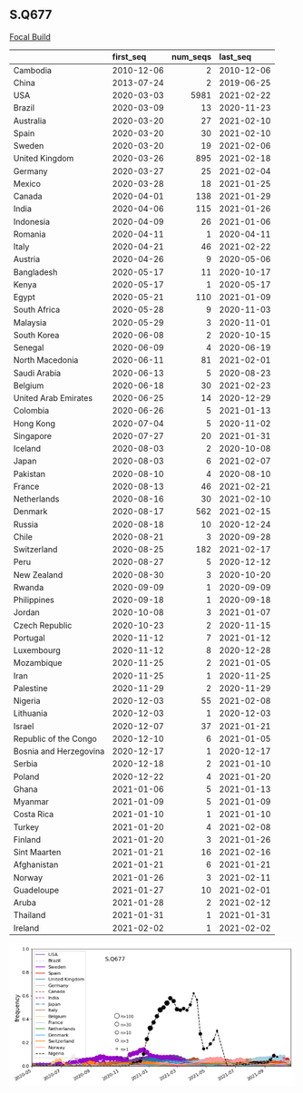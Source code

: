 

## S.Q677
[Focal Build](https://nextstrain.org/groups/neherlab/ncov/S.Q677?c=gt-S_677)

|                        | first_seq   |   num_seqs | last_seq   |
|:-----------------------|:------------|-----------:|:-----------|
| Cambodia               | 2010-12-06  |          2 | 2010-12-06 |
| China                  | 2013-07-24  |          2 | 2019-06-25 |
| USA                    | 2020-03-03  |       5981 | 2021-02-22 |
| Brazil                 | 2020-03-09  |         13 | 2020-11-23 |
| Australia              | 2020-03-20  |         27 | 2021-02-10 |
| Spain                  | 2020-03-20  |         30 | 2021-02-10 |
| Sweden                 | 2020-03-20  |         19 | 2021-02-06 |
| United Kingdom         | 2020-03-26  |        895 | 2021-02-18 |
| Germany                | 2020-03-27  |         25 | 2021-02-04 |
| Mexico                 | 2020-03-28  |         18 | 2021-01-25 |
| Canada                 | 2020-04-01  |        138 | 2021-01-29 |
| India                  | 2020-04-06  |        115 | 2021-01-26 |
| Indonesia              | 2020-04-09  |         26 | 2021-01-06 |
| Romania                | 2020-04-11  |          1 | 2020-04-11 |
| Italy                  | 2020-04-21  |         46 | 2021-02-22 |
| Austria                | 2020-04-26  |          9 | 2020-05-06 |
| Bangladesh             | 2020-05-17  |         11 | 2020-10-17 |
| Kenya                  | 2020-05-17  |          1 | 2020-05-17 |
| Egypt                  | 2020-05-21  |        110 | 2021-01-09 |
| South Africa           | 2020-05-28  |          9 | 2020-11-03 |
| Malaysia               | 2020-05-29  |          3 | 2020-11-01 |
| South Korea            | 2020-06-08  |          2 | 2020-10-15 |
| Senegal                | 2020-06-09  |          4 | 2020-06-19 |
| North Macedonia        | 2020-06-11  |         81 | 2021-02-01 |
| Saudi Arabia           | 2020-06-13  |          5 | 2020-08-23 |
| Belgium                | 2020-06-18  |         30 | 2021-02-23 |
| United Arab Emirates   | 2020-06-25  |         14 | 2020-12-29 |
| Colombia               | 2020-06-26  |          5 | 2021-01-13 |
| Hong Kong              | 2020-07-04  |          5 | 2020-11-02 |
| Singapore              | 2020-07-27  |         20 | 2021-01-31 |
| Iceland                | 2020-08-03  |          2 | 2020-10-08 |
| Japan                  | 2020-08-03  |          6 | 2021-02-07 |
| Pakistan               | 2020-08-10  |          4 | 2020-08-10 |
| France                 | 2020-08-13  |         46 | 2021-02-21 |
| Netherlands            | 2020-08-16  |         30 | 2021-02-10 |
| Denmark                | 2020-08-17  |        562 | 2021-02-15 |
| Russia                 | 2020-08-18  |         10 | 2020-12-24 |
| Chile                  | 2020-08-21  |          3 | 2020-09-28 |
| Switzerland            | 2020-08-25  |        182 | 2021-02-17 |
| Peru                   | 2020-08-27  |          5 | 2020-12-12 |
| New Zealand            | 2020-08-30  |          3 | 2020-10-20 |
| Rwanda                 | 2020-09-09  |          1 | 2020-09-09 |
| Philippines            | 2020-09-18  |          1 | 2020-09-18 |
| Jordan                 | 2020-10-08  |          3 | 2021-01-07 |
| Czech Republic         | 2020-10-23  |          2 | 2020-11-15 |
| Portugal               | 2020-11-12  |          7 | 2021-01-12 |
| Luxembourg             | 2020-11-12  |          8 | 2020-12-28 |
| Mozambique             | 2020-11-25  |          2 | 2021-01-05 |
| Iran                   | 2020-11-25  |          1 | 2020-11-25 |
| Palestine              | 2020-11-29  |          2 | 2020-11-29 |
| Nigeria                | 2020-12-03  |         55 | 2021-02-08 |
| Lithuania              | 2020-12-03  |          1 | 2020-12-03 |
| Israel                 | 2020-12-07  |         37 | 2021-01-21 |
| Republic of the Congo  | 2020-12-10  |          6 | 2021-01-05 |
| Bosnia and Herzegovina | 2020-12-17  |          1 | 2020-12-17 |
| Serbia                 | 2020-12-18  |          2 | 2021-01-10 |
| Poland                 | 2020-12-22  |          4 | 2021-01-20 |
| Ghana                  | 2021-01-06  |          5 | 2021-01-13 |
| Myanmar                | 2021-01-09  |          5 | 2021-01-09 |
| Costa Rica             | 2021-01-10  |          1 | 2021-01-10 |
| Turkey                 | 2021-01-20  |          4 | 2021-02-08 |
| Finland                | 2021-01-20  |          3 | 2021-01-26 |
| Sint Maarten           | 2021-01-21  |         16 | 2021-02-16 |
| Afghanistan            | 2021-01-21  |          6 | 2021-01-21 |
| Norway                 | 2021-01-26  |          3 | 2021-02-11 |
| Guadeloupe             | 2021-01-27  |         10 | 2021-02-01 |
| Aruba                  | 2021-01-28  |          2 | 2021-02-12 |
| Thailand               | 2021-01-31  |          1 | 2021-01-31 |
| Ireland                | 2021-02-02  |          1 | 2021-02-02 |

![Overall trends S.Q677](/overall_trends_figures/overall_trends_S.Q677.png)